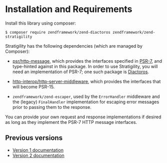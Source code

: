 # Installation and Requirements

Install this library using composer:

```console
$ composer require zendframework/zend-diactoros zendframework/zend-stratigility
```

Stratigility has the following dependencies (which are managed by Composer):

- [psr/http-message](https://github.com/php-fig/http-message), which provides
  the interfaces specified in [PSR-7](http://www.php-fig.org/psr/psr-7),
  and type-hinted against in this package. In order to use Stratigility, you
  will need an implementation of PSR-7; one such package is
  [Diactoros](https://docs.zendframework.com/zend-diactoros/).

- [http-interop/http-server-middleware](https://github.com/http-interop/http-server-middleware),
  which provides the interfaces that will become PSR-15.

- `zendframework/zend-escaper`, used by the `ErrorHandler` middleware and the
  (legacy) `FinalHandler` implementation for escaping error messages prior to
  passing them to the response.

You can provide your own request and response implementations if desired as
long as they implement the PSR-7 HTTP message interfaces.

## Previous versions

- [Version 1 documentation](../v1/install.md)
- [Version 2 documentation](../v2/install.md)

